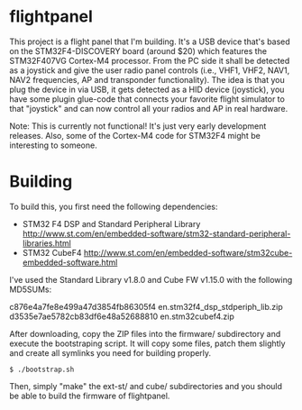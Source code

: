 flightpanel
===========

This project is a flight panel that I'm building. It's a USB device that's
based on the STM32F4-DISCOVERY board (around $20) which features the
STM32F407VG Cortex-M4 processor. From the PC side it shall be detected as a
joystick and give the user radio panel controls (i.e., VHF1, VHF2, NAV1, NAV2
frequencies, AP and transponder functionality).  The idea is that you plug the
device in via USB, it gets detected as a HID device (joystick), you have some
plugin glue-code that connects your favorite flight simulator to that
"joystick" and can now control all your radios and AP in real hardware.

Note: This is currently not functional! It's just very early development
releases. Also, some of the Cortex-M4 code for STM32F4 might be interesting to
someone.

Building
========
To build this, you first need the following dependencies:

  * STM32 F4 DSP and Standard Peripheral Library 
    http://www.st.com/en/embedded-software/stm32-standard-peripheral-libraries.html
  * STM32 CubeF4 
    http://www.st.com/en/embedded-software/stm32cube-embedded-software.html

I've used the Standard Library v1.8.0 and Cube FW v1.15.0 with the following MD5SUMs:

c876e4a7fe8e499a47d3854fb86305f4  en.stm32f4_dsp_stdperiph_lib.zip
d3535e7ae5782cb83df6e48a52688810  en.stm32cubef4.zip

After downloading, copy the ZIP files into the firmware/ subdirectory and
execute the bootstraping script. It will copy some files, patch them slightly
and create all symlinks you need for building properly.

```
$ ./bootstrap.sh
```

Then, simply "make" the ext-st/ and cube/ subdirectories and you should be able
to build the firmware of flightpanel.
